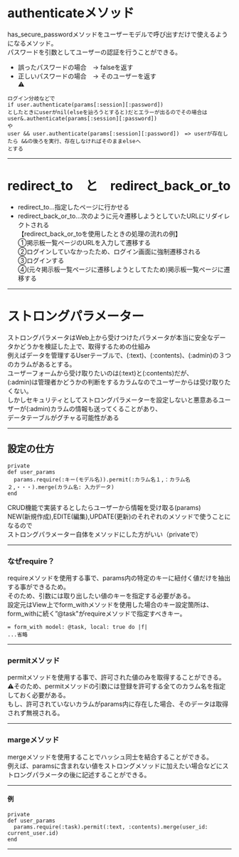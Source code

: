 # authenticateメソッド
has_secure_passwordメソッドをユーザーモデルで呼び出すだけで使えるようになるメソッド。    
パスワードを引数としてユーザーの認証を行うことができる。      
- 誤ったパスワードの場合　→ falseを返す
- 正しいパスワードの場合　→ そのユーザーを返す   
⚠️
~~~
ログイン分岐などで
if user.authenticate(params[:session][:password])
としたときにuserがnil(elseを辿ろうとすると)だとエラーが出るのでその場合は
user&.authenticate(params[:session][:password])
や
user && user.authenticate(params[:session][:password])　=> userが存在したら &&の後ろを実行、存在しなければそのままelseへ
とする
~~~
***

# redirect_to　と　redirect_back_or_to
- redirect_to...指定したページに行かせる
- redirect_back_or_to...次のように元々遷移しようとしていたURLにリダイレクトされる    
【redirect_back_or_toを使用したときの処理の流れの例】    
①掲示板一覧ページのURLを入力して遷移する    
②ログインしていなかったため、ログイン画面に強制遷移される   
③ログインする   
④(元々掲示板一覧ページに遷移しようとしてたため)掲示板一覧ページに遷移する    
***

# ストロングパラメーター
ストロングパラメータはWeb上から受けつけたパラメータが本当に安全なデータかどうかを検証した上で、取得するための仕組み     
例えばデータを管理するUserテーブルで、(:text)、(:contents)、(:admin)の３つのカラムがあるとする。   
ユーザーフォームから受け取りたいのは(:text)と(:contents)だが、    
(:admin)は管理者かどうかの判断をするカラムなのでユーザーからは受け取りたくない。    
しかしセキュリティとしてストロングパラメーターを設定しないと悪意あるユーザーが(:admin)カラムの情報も送ってくることがあり、   
データテーブルがグチャる可能性がある    
***

## 設定の仕方
~~~
private
def user_params
  params.require(:キー(モデル名)).permit(:カラム名１,：カラム名２,・・・).merge(カラム名: 入力データ)
end
~~~
CRUD機能で実装するとしたらユーザーから情報を受け取る(params)    
NEW(新規作成),EDITE(編集),UPDATE(更新)のそれぞれのメソッドで使うことになるので    
ストロングパラメーター自体をメソッドにした方がいい（privateで）  
***

### なぜrequire？
requireメソッドを使用する事で、params内の特定のキーに紐付く値だけを抽出する事ができるため。   
そのため、引数には取り出したい値のキーを指定する必要がある。    
設定元はView上でform_withメソッドを使用した場合のキー設定箇所は、form_withに続く”@task"がrequireメソッドで指定すべきキー。
~~~
= form_with model: @task, local: true do |f|
...省略
~~~
***

### permitメソッド
permitメソッドを使用する事で、許可された値のみを取得することができる。    
⚠️そのため、permitメソッドの引数には登録を許可する全てのカラム名を指定しておく必要がある。   
もし、許可されていないカラムがparams内に存在した場合、そのデータは取得されず無視される。   
***

### margeメソッド
mergeメソッドを使用することでハッシュ同士を結合することができる。   
例えば、paramsに含まれない値をストロングメソッドに加えたい場合などにストロングパラメータの後に記述することができる。
***

#### 例
~~~
private
def user_params
  params.require(:task).permit(:text, :contents).merge(user_id: current_user.id)
end
~~~
***
